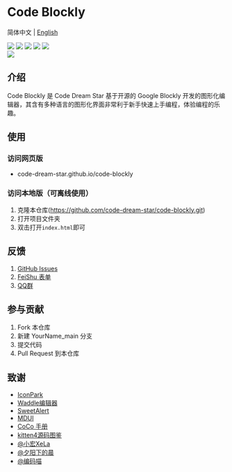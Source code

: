 # Code Blockly
简体中文 | [English](README.md)
 <p>
    <a href="https://github.com/code-dream-star/code-blockly/blob/main/licence"><img src="https://img.shields.io/github/license/code-dream-star/code-blockly"></a>
    <a href="https://github.com/code-dream-star/code-blockly/"><img src="https://img.shields.io/github/stars/code-dream-star/code-blockly"></a>
    <a href="https://github.com/code-dream-star/code-blockly/"><img src="https://img.shields.io/github/forks/code-dream-star/code-blockly"></a>
    <a href="https://github.com/code-dream-star/code-blockly/issues"><img src="https://img.shields.io/github/issues/code-dream-star/code-blockly"></a>
    <a href="https://github.com/code-dream-star/code-blockly/pulls"><img src="https://img.shields.io/github/issues-pr/code-dream-star/code-blockly"></a></br>
 <img src=https://img.shields.io/badge/author-Code_Dream_Star-blue />
</p>

## 介绍
Code Blockly 是 Code Dream Star 基于开源的 Google Blockly 开发的图形化编辑器，其含有多种语言的图形化界面非常利于新手快速上手编程，体验编程的乐趣。

## 使用
### 访问网页版
- code-dream-star.github.io/code-blockly
### 访问本地版（可离线使用）
1. 克隆本仓库(https://github.com/code-dream-star/code-blockly.git)
2. 打开项目文件夹
3. 双击打开`index.html`即可

## 反馈
1. [GitHub Issues](https://github.com/code-dream-star/code-blockly/issues)
2. [FeiShu 表单](code-dream-star.github.io/code-blockly#form)
3. [QQ群](https://jq.qq.com/?_wv=1027&k=8re37Nfl)

## 参与贡献
1. Fork 本仓库
2. 新建 YourName_main 分支
3. 提交代码
4. Pull Request 到本仓库
   
## 致谢
- [IconPark](http://iconpark.oceanengine.com/)
- [Waddle编辑器](http://waddle.cocotais.cn)
- [SweetAlert](https://sweetalert.js.org/)
- [MDUI](https://www.mdui.org/)
- [CoCo 手册](https://codemao.yuque.com/kzbwh0/coco_guide)
- [kitten4源码图鉴](https://codemao.yuque.com/kzbwh0/kitten_guide)
- [@小宏XeLa](https://github.com/xiaohong2022)
- [@夕阳下的晨](https://github.com/123213123123)
- [@编码喵](https://github.com/codemiao200)
